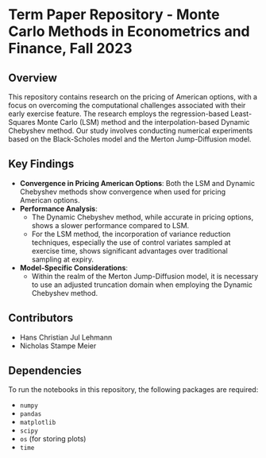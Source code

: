 # Term Paper Repository - Monte Carlo Methods in Econometrics and Finance, Fall 2023

## Overview
This repository contains research on the pricing of American options, with a focus on overcoming the computational challenges associated with their early exercise feature. The research employs the regression-based Least-Squares Monte Carlo (LSM) method and the interpolation-based Dynamic Chebyshev method. Our study involves conducting numerical experiments based on the Black-Scholes model and the Merton Jump-Diffusion model.

## Key Findings
- **Convergence in Pricing American Options**: Both the LSM and Dynamic Chebyshev methods show convergence when used for pricing American options.
- **Performance Analysis**:
  - The Dynamic Chebyshev method, while accurate in pricing options, shows a slower performance compared to LSM.
  - For the LSM method, the incorporation of variance reduction techniques, especially the use of control variates sampled at exercise time, shows significant advantages over traditional sampling at expiry.
- **Model-Specific Considerations**:
  - Within the realm of the Merton Jump-Diffusion model, it is necessary to use an adjusted truncation domain when employing the Dynamic Chebyshev method.

## Contributors
- Hans Christian Jul Lehmann
- Nicholas Stampe Meier

## Dependencies
To run the notebooks in this repository, the following packages are required:
- `numpy`
- `pandas`
- `matplotlib`
- `scipy`
- `os` (for storing plots) 
- `time`